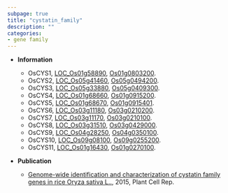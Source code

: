 ```yaml
---
subpage: true
title: "cystatin_family"
description: ""
categories:
- gene family
---
```


* **Information**  
    + OsCYS1, [LOC_Os01g58890](http://rice.plantbiology.msu.edu/cgi-bin/ORF_infopage.cgi?orf=LOC_Os01g58890), [Os01g0803200](http://rapdb.dna.affrc.go.jp/viewer/gbrowse_details/irgsp1?name=Os01g0803200).
    + OsCYS2, [LOC_Os05g41460](http://rice.plantbiology.msu.edu/cgi-bin/ORF_infopage.cgi?orf=LOC_Os05g41460), [Os05g0494200](http://rapdb.dna.affrc.go.jp/viewer/gbrowse_details/irgsp1?name=Os05g0494200).
    + OsCYS3, [LOC_Os05g33880](http://rice.plantbiology.msu.edu/cgi-bin/ORF_infopage.cgi?orf=LOC_Os05g33880), [Os05g0409300](http://rapdb.dna.affrc.go.jp/viewer/gbrowse_details/irgsp1?name=Os05g0409300).
    + OsCYS4, [LOC_Os01g68660](http://rice.plantbiology.msu.edu/cgi-bin/ORF_infopage.cgi?orf=LOC_Os01g68660), [Os01g0915200](http://rapdb.dna.affrc.go.jp/viewer/gbrowse_details/irgsp1?name=Os01g0915200).
    + OsCYS5, [LOC_Os01g68670](http://rice.plantbiology.msu.edu/cgi-bin/ORF_infopage.cgi?orf=LOC_Os01g68670), [Os01g0915401](http://rapdb.dna.affrc.go.jp/viewer/gbrowse_details/irgsp1?name=Os01g0915401).
    + OsCYS6, [LOC_Os03g11180](http://rice.plantbiology.msu.edu/cgi-bin/ORF_infopage.cgi?orf=LOC_Os03g11180), [Os03g0210200](http://rapdb.dna.affrc.go.jp/viewer/gbrowse_details/irgsp1?name=Os03g0210200).
    + OsCYS7, [LOC_Os03g11170](http://rice.plantbiology.msu.edu/cgi-bin/ORF_infopage.cgi?orf=LOC_Os03g11170), [Os03g0210100](http://rapdb.dna.affrc.go.jp/viewer/gbrowse_details/irgsp1?name=Os03g0210100).
    + OsCYS8, [LOC_Os03g31510](http://rice.plantbiology.msu.edu/cgi-bin/ORF_infopage.cgi?orf=LOC_Os03g31510), [Os03g0429000](http://rapdb.dna.affrc.go.jp/viewer/gbrowse_details/irgsp1?name=Os03g0429000).
    + OsCYS9, [LOC_Os04g28250](http://rice.plantbiology.msu.edu/cgi-bin/ORF_infopage.cgi?orf=LOC_Os04g28250), [Os04g0350100](http://rapdb.dna.affrc.go.jp/viewer/gbrowse_details/irgsp1?name=Os04g0350100).
    + OsCYS10, [LOC_Os09g08100](http://rice.plantbiology.msu.edu/cgi-bin/ORF_infopage.cgi?orf=LOC_Os09g08100), [Os09g0255200](http://rapdb.dna.affrc.go.jp/viewer/gbrowse_details/irgsp1?name=Os09g0255200).
    + OsCYS11, [LOC_Os01g16430](http://rice.plantbiology.msu.edu/cgi-bin/ORF_infopage.cgi?orf=LOC_Os01g16430), [Os01g0270100](http://rapdb.dna.affrc.go.jp/viewer/gbrowse_details/irgsp1?name=Os01g0270100).

* **Publication**  
    + [Genome-wide identification and characterization of cystatin family genes in rice Oryza sativa L..](http://www.ncbi.nlm.nih.gov/pubmed?term=Genome-wide+identification+and+characterization+of+cystatin+family+genes+in+rice+Oryza+sativa+L..%5BTitle%5D), 2015, Plant Cell Rep.


